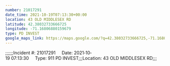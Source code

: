 ```yaml
---
number: 21017291
date_time: 2021-10-19T07:13:30+00:00
location: 43 OLD MIDDLESEX RD
latitude: 42.38032733666725
longitude: -71.16806880159679
type: PD INVEST
google_maps_link: https://maps.google.com/?q=42.38032733666725,-71.16806880159679
---
```


;;;;;;Incident #: 21017291     Date: 2021‐10‐19 07:13:30     Type: 911 PD INVEST;;;Location: 43 OLD MIDDLESEX RD;;;
